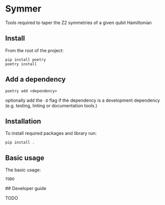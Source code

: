 # Symmer
Tools required to taper the Z2 symmetries of a given qubit Hamiltonian

## Install
From the root of the project:
```
pip install poetry
poetry install
```

## Add a dependency
```
poetry add <dependency>
```

optionally add the `-D` flag if the dependency is a development dependency (e.g. testing, linting or documentation tools.)

## Installation

To install required packages and library run:

```
pip install .
```

## Basic usage

The basic usage:

```
TODO
```

## Developer guide

TODO
